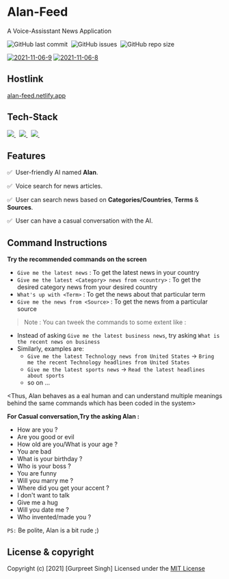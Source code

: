 # Alan-Feed

A Voice-Assisstant News Application

![GitHub last commit](https://img.shields.io/github/last-commit/gurpreet-legend/Alan-Feed?style=for-the-badge)&nbsp;
![GitHub issues](https://img.shields.io/github/issues/gurpreet-legend/Alan-Feed?style=for-the-badge)&nbsp;
![GitHub repo size](https://img.shields.io/github/repo-size/gurpreet-legend/Alan-Feed?style=for-the-badge)

<a href="https://ibb.co/NCYZV1g"><img src="https://i.ibb.co/MSNM28y/2021-11-06-9.png" alt="2021-11-06-9" border="0" target="_black"></a>
<a href="https://ibb.co/PthzZvy"><img src="https://i.ibb.co/zNRHhTg/2021-11-06-8.png" alt="2021-11-06-8" border="0" target="_black"></a><br />

## Hostlink
<a href="https://alan-feed.netlify.app/">alan-feed.netlify.app</a>

## Tech-Stack

<a href="https://reactjs.org/" target="_blank"> <img src="https://img.icons8.com/color/48/000000/react-native.png"/> </a>&nbsp;
<a href="https://mui.com/" target="_blank"> <img src="https://img.icons8.com/color/48/000000/material-ui.png"/> </a>&nbsp;
<a href="https://alan.app/platform" target="_blank"> <img src="https://user-images.githubusercontent.com/75157493/140567265-b892f245-abe3-4480-afd5-83c13e3e74b5.png"/> </a>&nbsp;


## Features 

:white_check_mark: &nbsp;User-friendly AI named **Alan**.

:white_check_mark: &nbsp;Voice search for news articles.

:white_check_mark: &nbsp;User can search news based on **Categories/Countries**, **Terms** & **Sources**.

:white_check_mark: &nbsp;User can have a casual conversation with the AI.

## Command Instructions 

**Try the recommended commands on the screen**

* `Give me the latest news` : To get the latest news in your country
* `Give me the latest <Category> news from <country>` : To get the desired category news from your desired country
* `What's up with <Term>` : To get the news about that particular term
* `Give me the news from <Source>` : To get the news from a particular source

>Note : 
You can tweek the commands to some extent like :
* Instead of asking `Give me the latest business news`, 
try asking `What is the recent news on business`
* Similarly, examples are: 
  * `Give me the latest Technology news from United States` -> `Bring me the recent Technology headlines from United States`
  * `Give me the latest sports news` -> `Read the latest headlines about sports`
  * so on ...

<Thus, Alan behaves as a eal human and can understand multiple meanings behind 
the same commands which has been coded in the system>

**For Casual conversation,Try the asking Alan :**

* How are you ?
* Are you good or evil
* How old are you/What is your age ?
* You are bad
* What is your birthday ?
* Who is your boss ?
* You are funny
* Will you marry me ?
* Where did you get your accent ?
* I don't want to talk
* Give me a hug
* Will you date me ?
* Who invented/made you ?

`PS:` Be polite, Alan is a bit rude ;) 

## License & copyright

Copyright (c) [2021] [Gurpreet Singh]
Licensed under the [MIT License](LICENSE)
